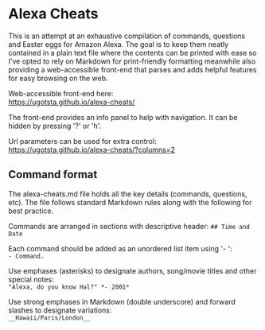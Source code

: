 # Alexa Cheats
This is an attempt at an exhaustive compilation of commands, questions and Easter eggs for Amazon Alexa. The goal is to keep them neatly contained in a plain text file where the contents can be printed with ease so I've opted to rely on Markdown for print-friendly formatting meanwhile also providing a web-accessible front-end that parses and adds helpful features for easy browsing on the web.

Web-accessible front-end here:  
https://ugotsta.github.io/alexa-cheats/

The front-end provides an info panel to help with navigation. It can be hidden by pressing '?' or 'h'.  

Url parameters can be used for extra control:  
https://ugotsta.github.io/alexa-cheats/?columns=2

## Command format
The alexa-cheats.md file holds all the key details (commands, questions, etc). The file follows standard Markdown rules along with the following for best practice.

Commands are arranged in sections with descriptive header:
`## Time and Date`

Each command should be added as an unordered list item using '- ':  
`- Command.`

Use emphases (asterisks) to designate authors, song/movie titles and other special notes:  
`"Alexa, do you know Hal?" *- 2001*`

Use strong emphases in Markdown (double underscore) and forward slashes to designate variations:  
`__Hawaii/Paris/London__`
